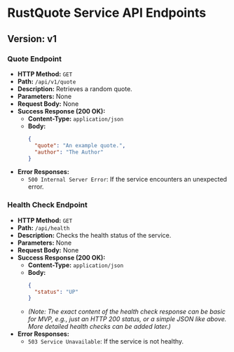 # RustQuote Service API Endpoints

## Version: v1

### Quote Endpoint

*   **HTTP Method:** `GET`
*   **Path:** `/api/v1/quote`
*   **Description:** Retrieves a random quote.
*   **Parameters:** None
*   **Request Body:** None
*   **Success Response (200 OK):**
    *   **Content-Type:** `application/json`
    *   **Body:**
        ```json
        {
          "quote": "An example quote.",
          "author": "The Author"
        }
        ```
*   **Error Responses:**
    *   `500 Internal Server Error`: If the service encounters an unexpected error.

### Health Check Endpoint

*   **HTTP Method:** `GET`
*   **Path:** `/api/health`
*   **Description:** Checks the health status of the service.
*   **Parameters:** None
*   **Request Body:** None
*   **Success Response (200 OK):**
    *   **Content-Type:** `application/json`
    *   **Body:**
        ```json
        {
          "status": "UP"
        }
        ```
    *   *(Note: The exact content of the health check response can be basic for MVP, e.g., just an HTTP 200 status, or a simple JSON like above. More detailed health checks can be added later.)*
*   **Error Responses:**
    *   `503 Service Unavailable`: If the service is not healthy.